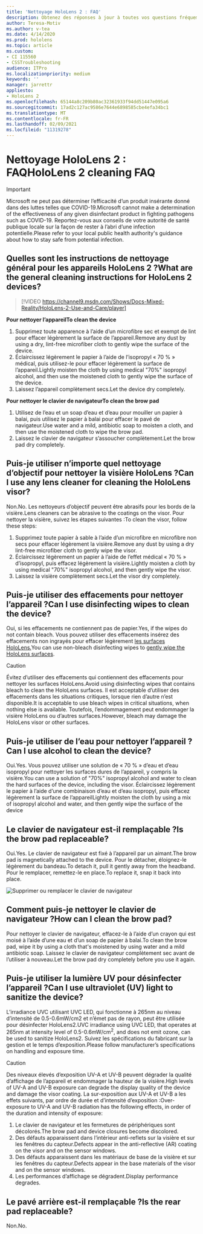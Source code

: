 ```yaml
---
title: 'Nettoyage HoloLens 2 : FAQ'
description: Obtenez des réponses à jour à toutes vos questions fréquemment posées pour le nettoyage et la maintenance de votre appareil HoloLens 2.
author: Teresa-Motiv
ms.author: v-tea
ms.date: 4/14/2020
ms.prod: hololens
ms.topic: article
ms.custom:
- CI 115560
- CSSTroubleshooting
audience: ITPro
ms.localizationpriority: medium
keywords: ''
manager: jarrettr
appliesto:
- HoloLens 2
ms.openlocfilehash: 65144a8c209b80ac32361933f94dd51447e095a6
ms.sourcegitcommit: 17ad2c127ac9586e7644e6898585cbe4efa34bc1
ms.translationtype: MT
ms.contentlocale: fr-FR
ms.lasthandoff: 02/09/2021
ms.locfileid: "11319278"
---
```

# <span data-ttu-id="a8719-103">Nettoyage HoloLens 2 : FAQ</span><span class="sxs-lookup"><span data-stu-id="a8719-103">HoloLens 2 cleaning FAQ</span></span>

> [!IMPORTANT]  
> <span data-ttu-id="a8719-104">Microsoft ne peut pas déterminer l’efficacité d’un produit insérante donné dans des luttes telles que COVID-19.</span><span class="sxs-lookup"><span data-stu-id="a8719-104">Microsoft cannot make a determination of the effectiveness of any given disinfectant product in fighting pathogens such as COVID-19.</span></span> <span data-ttu-id="a8719-105">Reportez-vous aux conseils de votre autorité de santé publique locale sur la façon de rester à l’abri d’une infection potentielle.</span><span class="sxs-lookup"><span data-stu-id="a8719-105">Please refer to your local public health authority's guidance about how to stay safe from potential infection.</span></span>  

## <span data-ttu-id="a8719-106">Quelles sont les instructions de nettoyage général pour les appareils HoloLens 2 ?</span><span class="sxs-lookup"><span data-stu-id="a8719-106">What are the general cleaning instructions for HoloLens 2 devices?</span></span>

> [!VIDEO https://channel9.msdn.com/Shows/Docs-Mixed-Reality/HoloLens-2-Use-and-Care/player]

<!-- <iframe src="https://channel9.msdn.com/Shows/Docs-Mixed-Reality/HoloLens-2-Use-and-Care/player" width="960" height="540" allowFullScreen frameBorder="0" title="HoloLens 2 Use and Care - Microsoft Channel 9 Video"></iframe> -->

**<span data-ttu-id="a8719-107">Pour nettoyer l’appareil</span><span class="sxs-lookup"><span data-stu-id="a8719-107">To clean the device</span></span>**

1. <span data-ttu-id="a8719-108">Supprimez toute apparence à l’aide d’un microfibre sec et exempt de lint pour effacer légèrement la surface de l’appareil.</span><span class="sxs-lookup"><span data-stu-id="a8719-108">Remove any dust by using a dry, lint-free microfiber cloth to gently wipe the surface of the device.</span></span>
1. <span data-ttu-id="a8719-109">Éclaircissez légèrement le papier à l’aide de l’isopropyl « 70 % » médical, puis utilisez-le pour effacer légèrement la surface de l’appareil.</span><span class="sxs-lookup"><span data-stu-id="a8719-109">Lightly moisten the cloth by using medical "70%" isopropyl alcohol, and then use the moistened cloth to gently wipe the surface of the device.</span></span>
1. <span data-ttu-id="a8719-110">Laissez l’appareil complètement secs.</span><span class="sxs-lookup"><span data-stu-id="a8719-110">Let the device dry completely.</span></span>

**<span data-ttu-id="a8719-111">Pour nettoyer le clavier de navigateur</span><span class="sxs-lookup"><span data-stu-id="a8719-111">To clean the brow pad</span></span>**

1. <span data-ttu-id="a8719-112">Utilisez de l’eau et un soap d’eau et d’eau pour mouiller un papier à balai, puis utilisez le papier à balai pour effacer le pavé de navigateur.</span><span class="sxs-lookup"><span data-stu-id="a8719-112">Use water and a mild, antibiotic soap to moisten a cloth, and then use the moistened cloth to wipe the brow pad.</span></span>
1. <span data-ttu-id="a8719-113">Laissez le clavier de navigateur s’assoucher complètement.</span><span class="sxs-lookup"><span data-stu-id="a8719-113">Let the brow pad dry completely.</span></span>

## <span data-ttu-id="a8719-114">Puis-je utiliser n’importe quel nettoyage d’objectif pour nettoyer la visière HoloLens ?</span><span class="sxs-lookup"><span data-stu-id="a8719-114">Can I use any lens cleaner for cleaning the HoloLens visor?</span></span>

<span data-ttu-id="a8719-115">Non.</span><span class="sxs-lookup"><span data-stu-id="a8719-115">No.</span></span> <span data-ttu-id="a8719-116">Les nettoyeurs d’objectif peuvent être abrasifs pour les bords de la visière.</span><span class="sxs-lookup"><span data-stu-id="a8719-116">Lens cleaners can be abrasive to the coatings on the visor.</span></span> <span data-ttu-id="a8719-117">Pour nettoyer la visière, suivez les étapes suivantes :</span><span class="sxs-lookup"><span data-stu-id="a8719-117">To clean the visor, follow these steps:</span></span>  

1. <span data-ttu-id="a8719-118">Supprimez toute papier à sable à l’aide d’un microfibre en microfibre non secs pour effacer légèrement la visière.</span><span class="sxs-lookup"><span data-stu-id="a8719-118">Remove any dust by using a dry lint-free microfiber cloth to gently wipe the visor.</span></span>
1. <span data-ttu-id="a8719-119">Éclaircissez légèrement un papier à l’aide de l’effet médical « 70 % » d’isopropyl, puis effacez légèrement la visière.</span><span class="sxs-lookup"><span data-stu-id="a8719-119">Lightly moisten a cloth by using medical "70%" isopropyl alcohol, and then gently wipe the visor.</span></span>
1. <span data-ttu-id="a8719-120">Laissez la visière complètement secs.</span><span class="sxs-lookup"><span data-stu-id="a8719-120">Let the visor dry completely.</span></span>

## <span data-ttu-id="a8719-121">Puis-je utiliser des effacements pour nettoyer l’appareil ?</span><span class="sxs-lookup"><span data-stu-id="a8719-121">Can I use disinfecting wipes to clean the device?</span></span>

<span data-ttu-id="a8719-122">Oui, si les effacements ne contiennent pas de papier.</span><span class="sxs-lookup"><span data-stu-id="a8719-122">Yes, if the wipes do not contain bleach.</span></span> <span data-ttu-id="a8719-123">Vous pouvez utiliser des effacements insérez des effacements non ingrayés pour effacer légèrement [les surfaces HoloLens.](#what-are-the-general-cleaning-instructions-for-hololens-2-devices)</span><span class="sxs-lookup"><span data-stu-id="a8719-123">You can use non-bleach disinfecting wipes to [gently wipe the HoloLens surfaces](#what-are-the-general-cleaning-instructions-for-hololens-2-devices).</span></span>  

> [!CAUTION]  
> <span data-ttu-id="a8719-124">Évitez d’utiliser des effacements qui contiennent des effacements pour nettoyer les surfaces HoloLens.</span><span class="sxs-lookup"><span data-stu-id="a8719-124">Avoid using disinfecting wipes that contains bleach to clean the HoloLens surfaces.</span></span> <span data-ttu-id="a8719-125">Il est acceptable d’utiliser des effacements dans les situations critiques, lorsque rien d’autre n’est disponible.</span><span class="sxs-lookup"><span data-stu-id="a8719-125">It is acceptable to use bleach wipes in critical situations, when nothing else is available.</span></span> <span data-ttu-id="a8719-126">Toutefois, l’endommagement peut endommager la visière HoloLens ou d’autres surfaces.</span><span class="sxs-lookup"><span data-stu-id="a8719-126">However, bleach may damage the HoloLens visor or other surfaces.</span></span>

## <span data-ttu-id="a8719-127">Puis-je utiliser de l’eau pour nettoyer l’appareil ?</span><span class="sxs-lookup"><span data-stu-id="a8719-127">Can I use alcohol to clean the device?</span></span>

<span data-ttu-id="a8719-128">Oui.</span><span class="sxs-lookup"><span data-stu-id="a8719-128">Yes.</span></span> <span data-ttu-id="a8719-129">Vous pouvez utiliser une solution de « 70 % » d’eau et d’eau isopropyl pour nettoyer les surfaces dures de l’appareil, y compris la visière.</span><span class="sxs-lookup"><span data-stu-id="a8719-129">You can use a solution of "70%" isopropyl alcohol and water to clean the hard surfaces of the device, including the visor.</span></span> <span data-ttu-id="a8719-130">Éclaircissez légèrement le papier à l’aide d’une combinaison d’eau et d’eau isopropyl, puis effacez légèrement la surface de l’appareil</span><span class="sxs-lookup"><span data-stu-id="a8719-130">Lightly moisten the cloth by using a mix of isopropyl alcohol and water, and then gently wipe the surface of the device</span></span>

## <span data-ttu-id="a8719-131">Le clavier de navigateur est-il remplaçable ?</span><span class="sxs-lookup"><span data-stu-id="a8719-131">Is the brow pad replaceable?</span></span>

<span data-ttu-id="a8719-132">Oui.</span><span class="sxs-lookup"><span data-stu-id="a8719-132">Yes.</span></span> <span data-ttu-id="a8719-133">Le clavier de navigateur est fixé à l’appareil par un aimant.</span><span class="sxs-lookup"><span data-stu-id="a8719-133">The brow pad is magnetically attached to the device.</span></span> <span data-ttu-id="a8719-134">Pour le détacher, éloignez-le légèrement du bandeau.</span><span class="sxs-lookup"><span data-stu-id="a8719-134">To detach it, pull it gently away from the headband.</span></span> <span data-ttu-id="a8719-135">Pour le remplacer, remettez-le en place.</span><span class="sxs-lookup"><span data-stu-id="a8719-135">To replace it, snap it back into place.</span></span>

![Supprimer ou remplacer le clavier de navigateur](images/hololens2-remove-browpad.png)

## <span data-ttu-id="a8719-137">Comment puis-je nettoyer le clavier de navigateur ?</span><span class="sxs-lookup"><span data-stu-id="a8719-137">How can I clean the brow pad?</span></span>

<span data-ttu-id="a8719-138">Pour nettoyer le clavier de navigateur, effacez-le à l’aide d’un crayon qui est moisé à l’aide d’une eau et d’un soap de papier à balai.</span><span class="sxs-lookup"><span data-stu-id="a8719-138">To clean the brow pad, wipe it by using a cloth that's moistened by using water and a mild antibiotic soap.</span></span> <span data-ttu-id="a8719-139">Laissez le clavier de navigateur complètement sec avant de l’utiliser à nouveau.</span><span class="sxs-lookup"><span data-stu-id="a8719-139">Let the brow pad dry completely before you use it again.</span></span>

## <span data-ttu-id="a8719-140">Puis-je utiliser la lumière UV pour désinfecter l’appareil ?</span><span class="sxs-lookup"><span data-stu-id="a8719-140">Can I use ultraviolet (UV) light to sanitize the device?</span></span>

<span data-ttu-id="a8719-141">L’irradiance UVC utilisant UVC LED, qui fonctionne à 265nm au niveau d’intensité de 0.5-0.6mW/cm2 et n’émet pas de rayon, peut être utilisée pour désinfecter <sup> </sup> HoloLens2.</span><span class="sxs-lookup"><span data-stu-id="a8719-141">UVC irradiance using UVC LED, that operates at 265nm at intensity level of 0.5-0.6mW/cm<sup>2</sup>, and does not emit ozone, can be used to sanitize HoloLens2.</span></span> <span data-ttu-id="a8719-142">Suivez les spécifications du fabricant sur la gestion et le temps d’exposition.</span><span class="sxs-lookup"><span data-stu-id="a8719-142">Please follow manufacturer’s specifications on handling and exposure time.</span></span>

> [!CAUTION]  
> <span data-ttu-id="a8719-143">Des niveaux élevés d’exposition UV-A et UV-B peuvent dégrader la qualité d’affichage de l’appareil et endommager la hauteur de la visière.</span><span class="sxs-lookup"><span data-stu-id="a8719-143">High levels of UV-A and UV-B exposure can degrade the display quality of the device and damage the visor coating.</span></span> <span data-ttu-id="a8719-144">La sur-exposition aux UV-A et UV-B a les effets suivants, par ordre de durée et d’intensité d’exposition :</span><span class="sxs-lookup"><span data-stu-id="a8719-144">Over-exposure to UV-A and UV-B radiation has the following effects, in order of the duration and intensity of exposure:</span></span>
>  
> 1. <span data-ttu-id="a8719-145">Le clavier de navigateur et les fermetures de périphériques sont décolorés.</span><span class="sxs-lookup"><span data-stu-id="a8719-145">The brow pad and device closures become discolored.</span></span>
> 1. <span data-ttu-id="a8719-146">Des défauts apparaissent dans l’intérieur anti-reflets sur la visière et sur les fenêtres du capteur.</span><span class="sxs-lookup"><span data-stu-id="a8719-146">Defects appear in the anti-reflective (AR) coating on the visor and on the sensor windows.</span></span>
> 1. <span data-ttu-id="a8719-147">Des défauts apparaissent dans les matériaux de base de la visière et sur les fenêtres du capteur.</span><span class="sxs-lookup"><span data-stu-id="a8719-147">Defects appear in the base materials of the visor and on the sensor windows.</span></span>
> 1. <span data-ttu-id="a8719-148">Les performances d’affichage se dégradent.</span><span class="sxs-lookup"><span data-stu-id="a8719-148">Display performance degrades.</span></span>

## <span data-ttu-id="a8719-149">Le pavé arrière est-il remplaçable ?</span><span class="sxs-lookup"><span data-stu-id="a8719-149">Is the rear pad replaceable?</span></span>

<span data-ttu-id="a8719-150">Non.</span><span class="sxs-lookup"><span data-stu-id="a8719-150">No.</span></span>
